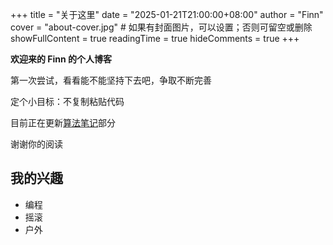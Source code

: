 +++
title = "关于这里"
date = "2025-01-21T21:00:00+08:00"
author = "Finn"
cover = "about-cover.jpg" # 如果有封面图片，可以设置；否则可留空或删除
showFullContent = true
readingTime = true
hideComments = true
+++

**欢迎来的 Finn 的个人博客**

第一次尝试，看看能不能坚持下去吧，争取不断完善

定个小目标：不复制粘贴代码

目前正在更新[算法笔记]()部分

谢谢你的阅读

## 我的兴趣

- 编程
- 摇滚
- 户外
